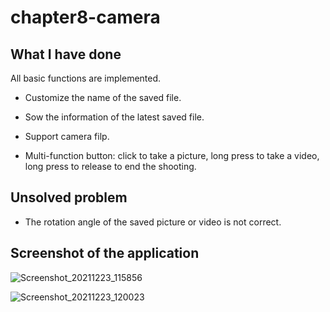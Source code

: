 # chapter8-camera

## What I have done

All basic functions are implemented.

* Customize the name of the saved file.

* Sow the information of the latest saved file.

* Support camera filp.

* Multi-function button: click to take a picture, long press to take a video, long press to release to end the shooting.

## Unsolved problem

* The rotation angle of the saved picture or video is not correct.

## Screenshot of the application

![Screenshot_20211223_115856](https://user-images.githubusercontent.com/58338486/147186150-01bc546b-5079-44e3-a82e-3228ebe19496.png)

![Screenshot_20211223_120023](https://user-images.githubusercontent.com/58338486/147186163-2c489656-eb13-470e-a851-cf8310bd3249.png)
